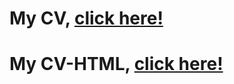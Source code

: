 # My CV, [click here!](https://difenter.github.io/rsschool-cv-stage0/cv)

# My CV-HTML, [click here!](https://difenter.github.io/rsschool-cv-stage0/rsschool-cv-html)

